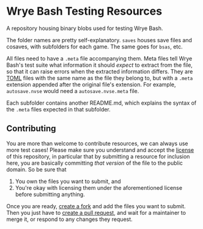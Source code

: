 Wrye Bash Testing Resources
=========

A repository housing binary blobs used for testing Wrye Bash.

The folder names are pretty self-explanatory. `saves` houses save files and
cosaves, with subfolders for each game. The same goes for `bsas`, etc.

All files need to have a `.meta` file accompanying them. Meta files tell Wrye
Bash's test suite what information it should *expect* to extract from the file,
so that it can raise errors when the extracted information differs. They are
[TOML](https://github.com/toml-lang/toml) files with the same name as the file
they belong to, but with a `.meta` extension appended after the original file's
extension. For example, `autosave.nvse` would need a `autosave.nvse.meta` file.

Each subfolder contains another README.md, which explains the syntax of the
`.meta` files expected in that subfolder.

## Contributing
You are more than welcome to contribute resources, we can always use more
test cases!
Please make sure you understand and accept the [license](LICENSE) of this
repository, in particular that by submitting a resource for inclusion here,
you are basically committing *that version* of the file to the public domain.
So be sure that
 1. You own the files you want to submit, and
 2. You're okay with licensing them under the aforementioned license
before submitting anything.

Once you are ready, [create a fork](https://help.github.com/en/github/getting-started-with-github/fork-a-repo)
and add the files you want to submit. Then you just have to
[create a pull request](https://help.github.com/en/github/collaborating-with-issues-and-pull-requests/creating-a-pull-request),
and wait for a maintainer to merge it, or respond to any changes they request.
